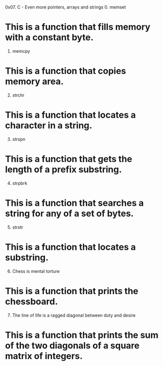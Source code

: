 0x07. C - Even more pointers, arrays and strings
0. memset
# This is a function that fills memory with a constant byte.
1. memcpy
# This is a function that copies memory area.
2. strchr
# This is a function that locates a character in a string.
3. strspn
# This is a function that gets the length of a prefix substring.
4. strpbrk
# This is a function that searches a string for any of a set of bytes.
5. strstr
# This is a function that locates a substring.
6. Chess is mental torture
# This is a function that prints the chessboard.
7. The line of life is a ragged diagonal between duty and desire
# This is a function that prints the sum of the two diagonals of a square matrix of integers.
